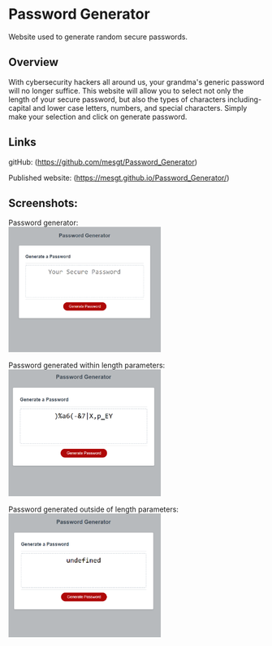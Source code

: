 # Password Generator
Website used to generate random secure passwords.

## Overview
With cybersecurity hackers all around us, your grandma's generic password will no longer suffice. This website will allow you to select not only the length of your secure password, but also the types of characters including- capital and lower case letters, numbers, and special characters. Simply make your selection and click on generate password. 

## Links

gitHub: (https://github.com/mesgt/Password_Generator)

Published website: (https://mesgt.github.io/Password_Generator/)

## Screenshots:

Password generator: <br>
<img src="assets/images/Password_generator.png" alt="Password Generator img1" width="300" />


Password generated within length parameters: <br>
<img src="assets/images/Password_generator_inside.png" alt="Password Generator img2" width="300" />


Password generated outside of length parameters: <br>
<img src="assets/images/Password_generator_undefined.png" alt="Password Generator img3" width="300" />